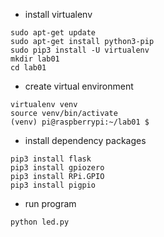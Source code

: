 * install virtualenv

```
sudo apt-get update
sudo apt-get install python3-pip
sudo pip3 install -U virtualenv
mkdir lab01
cd lab01
```

* create virtual environment

```
virtualenv venv
source venv/bin/activate
(venv) pi@raspberrypi:~/lab01 $
```

* install dependency packages

```
pip3 install flask
pip3 install gpiozero
pip3 install RPi.GPIO
pip3 install pigpio
```
* run program

```
python led.py
```

